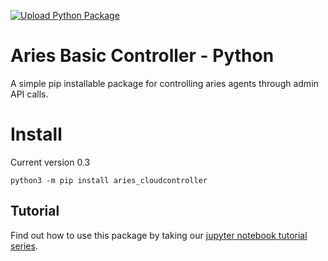 [![Upload Python Package](https://github.com/didx-xyz/aries-cloudcontroller-python/actions/workflows/python-publish.yml/badge.svg)](https://github.com/didx-xyz/aries-cloudcontroller-python/actions/workflows/python-publish.yml)

# Aries Basic Controller - Python

A simple pip installable package for controlling aries agents through admin API calls.

# Install

Current version 0.3

`python3 -m pip install aries_cloudcontroller`


## Tutorial

Find out how to use this package by taking our [jupyter notebook tutorial series](https://github.com/OpenMined/PyDentity/tree/master/tutorials).



